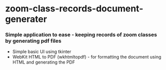# zoom-class-records-document-generater

### Simple application to ease - keeping records of zoom classes by generating pdf files 

- Simple basic UI using tkinter
- WebKit HTML to PDF (wkhtmltopdf) - for formatting the document using HTML and generating the PDF


